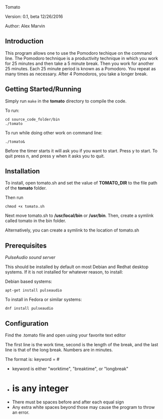 Tomato

Version: 0.1, beta 12/26/2016

Author: Alex Marvin

Introduction
------------

This program allows one to use the Pomodoro techique on the command line.
The Pomodoro technique is a productivity technique in which you work for
25 minutes and then take a 5 minute break. Then you work for another 25
minutes. Each 25 minute period is known as a Pomodoro. You repeat as many
times as necessary. After 4 Pomodoros, you take a longer break.

Getting Started/Running
-----------------------

Simply run `make` in the **tomato** directory to compile the code.

To run:

    cd source_code_folder/bin
    ./tomato

To run while doing other work on command line:

    ./tomato&

Before the timer starts it will ask you if you want to start. Press y to
start. To quit press n, and press y when it asks you to quit.

Installation
------------

To install, open tomato.sh and set the value of **TOMATO_DIR** to the file
path of the **tomato** folder.

Then run

    chmod +x tomato.sh

Next move tomato.sh to **/usr/local/bin** or **/usr/bin**.
Then, create a symlink called tomato in the bin folder.

Alternatively, you can create a symlink to the location of tomato.sh

Prerequisites
-------------

*PulseAudio sound server*

This should be installed by default on most Debian and Redhat desktop systems.
If it is not installed for whatever reason, to install:

Debian based systems:

    apt-get install pulseaudio

To install in Fedora or similar systems:

    dnf install pulseaudio 

Configuration
-------------

Find the .tomato file and open using your favorite text editor

The first line is the work time, second is the length of the break, and
the last line is that of the long break. Numbers are in minutes.

The format is:
keyword = #
* keyword is either "worktime", "breaktime", or "longbreak"
* # is any integer
* There must be spaces before and after each equal sign
* Any extra white spaces beyond those may cause the program to throw an
  error.
